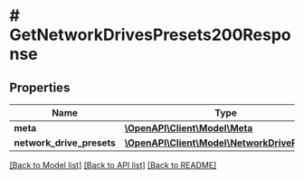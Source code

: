 # # GetNetworkDrivesPresets200Response

## Properties

Name | Type | Description | Notes
------------ | ------------- | ------------- | -------------
**meta** | [**\OpenAPI\Client\Model\Meta**](Meta.md) |  |
**network_drive_presets** | [**\OpenAPI\Client\Model\NetworkDrivePreset[]**](NetworkDrivePreset.md) |  |

[[Back to Model list]](../../README.md#models) [[Back to API list]](../../README.md#endpoints) [[Back to README]](../../README.md)
